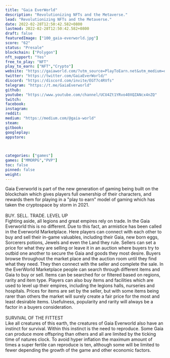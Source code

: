 ```yaml
---
title: "Gaia EverWorld"
description: "Revolutionizing NFTs and the Metaverse."
lead: "Revolutionizing NFTs and the Metaverse."
date: 2022-02-28T12:50:42.582+0800
lastmod: 2022-02-28T12:50:42.582+0800
draft: false
featuredImage: ["100_gaia-everworld.jpg"]
score: "62"
status: "Presale"
blockchain: ["Polygon"]
nft_support: "Yes"
free_to_play: "NFT"
play_to_earn: ["NFT","Crypto"]
website: "https://gaiaworld.com/?utm_source=PlayToEarn.net&utm_medium=organic&utm_campaign=gamepage"
twitter: "https://twitter.com/GaiaEverWorld/"
discord: "https://discord.com/invite/EGT7c4RVfs"
telegram: "https://t.me/GaiaEverworld"
github: 
youtube: "https://www.youtube.com/channel/UCU4Zt1YRvo40XQZANcx4nZQ"
twitch: 
facebook: 
instagram: 
reddit: 
medium: "https://medium.com/@gaia-world"
steam: 
gitbook: 
googleplay: 
appstore: 

  
    
categories: ["games"]
games: ["MMORPG","PVP"]
toc: false
pinned: false
weight: 
---
```

Gaia Everworld is part of the new generation of gaming being built on the blockchain which gives players full ownership of their characters, and rewards them for playing in a "play to earn" model of gaming which has taken the cryptospace by storm in 2021.<br> <br> BUY. SELL. TRADE. LEVEL UP<br> Fighting aside, all legions and great empires rely on trade. In the Gaia Everworld this is no different. Due to this fact, an armistice has been called in the Everworld Marketplace. Here players can connect with each other to buy and sell their in-game valuables, including their Gaia, new born eggs, Sorcerers potions, Jewels and even the Land they rule. Sellers can set a price for what they are selling or leave it in an auction where buyers try to outbid one another to secure the Gaia and goods they most desire. Buyers browse throughout the market place and the auction room until they find what they need. They then connect with the seller and complete the sale. In the EverWorld Marketplace people can search through different items and Gaia to buy or sell. Items can be searched for or filtered based on regions, rarity and item type. Players can also buy items and facilities which are used to level up their empires, including the legions halls, nurseries and hospitals. Prices for items are set by the seller, but with some items being rarer than others the market will surely create a fair price for the most and least desirable items. Usefulness, popularity and rarity will always be a factor in a buyers consideration.<br> <br> SURVIVAL OF THE FITTEST<br> Like all creatures of this earth, the creatures of Gaia Everworld also have an instinct for survival. Within this instinct is the need to reproduce. Some Gaia can produce more offspring than others and all are limited by the ticking time of natures clock. To avoid hyper inflation the maximum amount of times a super fertile can reproduce is ten, although some will be limited to fewer depending the growth of the game and other economic factors.